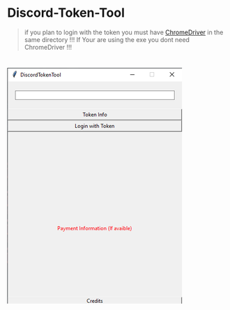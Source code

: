 # Discord-Token-Tool



> if you plan to login with the token you must have [ChromeDriver](https://chromedriver.chromium.org/downloads) in the same directory
> !!! If Your are using the exe you dont need ChromeDriver !!!

#
#
#
#
#

![](Screenshot1.png)
